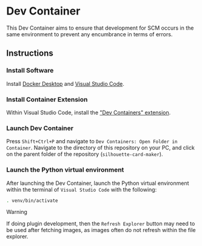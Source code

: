 # Dev Container
This Dev Container aims to ensure that development for SCM occurs in the same environment to prevent any encumbrance in terms of errors.

## Instructions

### Install Software
Install [Docker Desktop](https://www.docker.com/products/docker-desktop/) and [Visual Studio Code](https://code.visualstudio.com/download).

### Install Container Extension
Within Visual Studio Code, install the ["Dev Containers" extension](https://marketplace.visualstudio.com/items?itemName=ms-vscode-remote.remote-containers).

### Launch Dev Container
Press `Shift+Ctrl+P` and navigate to `Dev Containers: Open Folder in Container`.
Navigate to the directory of this repository on your PC, and click on the parent folder of the repository (`silhouette-card-maker`).

### Launch the Python virtual environment
After launching the Dev Container, launch the Python virtual environment within the terminal of `Visual Studio Code` with the following:
```bash
. venv/bin/activate
```

> [!WARNING]
> If doing plugin development, then the `Refresh Explorer` button may need to be used after fetching images, as images often do not refresh within the file explorer.